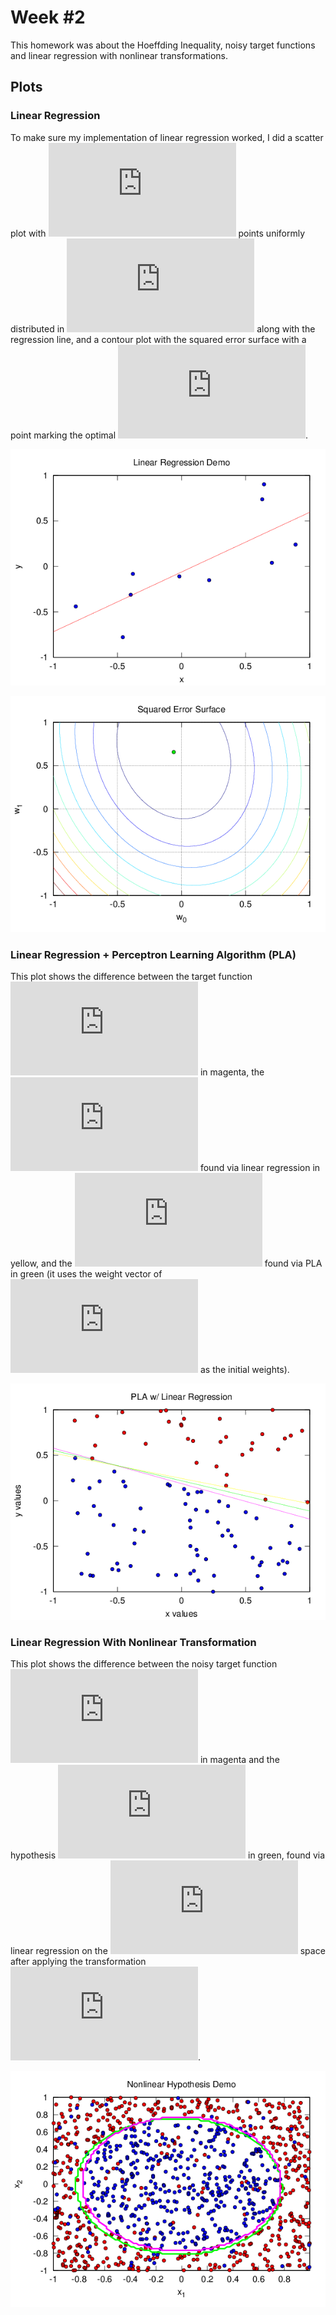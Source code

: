 # Week #2

This homework was about the Hoeffding Inequality, noisy target functions and
linear regression with nonlinear transformations.

## Plots

### Linear Regression

To make sure my implementation of linear regression worked, I did a scatter
plot with ![N=10][n10] points uniformly distributed in
![between -1 and 1][interval] along with the regression line, and a contour
plot with the squared error surface with a point marking the optimal ![w][w].

![linear regression line](img/plot_lr_01.png)

![squared error surface](img/plot_lr_02.png)

### Linear Regression + Perceptron Learning Algorithm (PLA)

This plot shows the difference between the target function ![f][f] in magenta,
the ![g][g] found via linear regression in yellow, and the ![gd][gd] found via
PLA in green (it uses the weight vector of ![g][g] as the initial weights).

![linear regression pla](img/plot_lr_pla.png)

### Linear Regression With Nonlinear Transformation

This plot shows the difference between the noisy target function ![f][target]
in magenta and the hypothesis ![g][g] in green, found via linear regression on
the ![Z][Z] space after applying the transformation ![trans][trans].

![nonlinear transformation](img/plot_lr_nonlinear.png)

[w]: http://latex.codecogs.com/gif.latex?w
[wd]: http://latex.codecogs.com/gif.latex?w%27
[f]: http://latex.codecogs.com/gif.latex?f
[g]: http://latex.codecogs.com/gif.latex?g
[gd]: http://latex.codecogs.com/gif.latex?g%27
[n10]: http://latex.codecogs.com/gif.latex?N%3D10
[interval]: http://latex.codecogs.com/gif.latex?%5B-1%2C1%5D%5Ctimes%5B-1%2C1%5D
[target]: http://latex.codecogs.com/gif.latex?f(x_1%2C%20x_2)%20%3D%20sign(x_1%5E2%20%2B%20x_2%5E2%20-%200.6)
[Z]: http://latex.codecogs.com/gif.latex?Z
[trans]: http://latex.codecogs.com/gif.latex?%5CPhi(x)%20%3D%20(1%2C%20x_1%2C%20x_2%2C%20x_1x_2%2C%20x_1%5E2%2C%20x_2%5E2)
